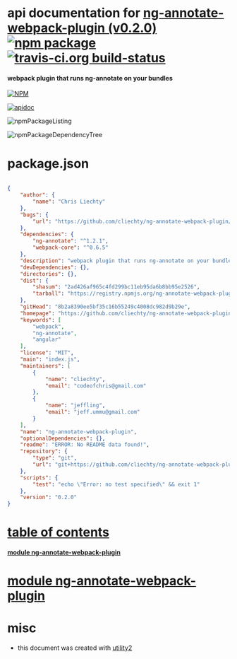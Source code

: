 # api documentation for  [ng-annotate-webpack-plugin (v0.2.0)](https://github.com/cliechty/ng-annotate-webpack-plugin)  [![npm package](https://img.shields.io/npm/v/npmdoc-ng-annotate-webpack-plugin.svg?style=flat-square)](https://www.npmjs.org/package/npmdoc-ng-annotate-webpack-plugin) [![travis-ci.org build-status](https://api.travis-ci.org/npmdoc/node-npmdoc-ng-annotate-webpack-plugin.svg)](https://travis-ci.org/npmdoc/node-npmdoc-ng-annotate-webpack-plugin)
#### webpack plugin that runs ng-annotate on your bundles

[![NPM](https://nodei.co/npm/ng-annotate-webpack-plugin.png?downloads=true)](https://www.npmjs.com/package/ng-annotate-webpack-plugin)

[![apidoc](https://npmdoc.github.io/node-npmdoc-ng-annotate-webpack-plugin/build/screenCapture.buildNpmdoc.browser._2Fhome_2Ftravis_2Fbuild_2Fnpmdoc_2Fnode-npmdoc-ng-annotate-webpack-plugin_2Ftmp_2Fbuild_2Fapidoc.html.png)](https://npmdoc.github.io/node-npmdoc-ng-annotate-webpack-plugin/build/apidoc.html)

![npmPackageListing](https://npmdoc.github.io/node-npmdoc-ng-annotate-webpack-plugin/build/screenCapture.npmPackageListing.svg)

![npmPackageDependencyTree](https://npmdoc.github.io/node-npmdoc-ng-annotate-webpack-plugin/build/screenCapture.npmPackageDependencyTree.svg)



# package.json

```json

{
    "author": {
        "name": "Chris Liechty"
    },
    "bugs": {
        "url": "https://github.com/cliechty/ng-annotate-webpack-plugin/issues"
    },
    "dependencies": {
        "ng-annotate": "^1.2.1",
        "webpack-core": "^0.6.5"
    },
    "description": "webpack plugin that runs ng-annotate on your bundles",
    "devDependencies": {},
    "directories": {},
    "dist": {
        "shasum": "2ad426af965c4fd299bc11eb95da6b8bb95e2526",
        "tarball": "https://registry.npmjs.org/ng-annotate-webpack-plugin/-/ng-annotate-webpack-plugin-0.2.0.tgz"
    },
    "gitHead": "8b2a8390ee5bf35c16b55249c4008dc982d9b29e",
    "homepage": "https://github.com/cliechty/ng-annotate-webpack-plugin",
    "keywords": [
        "webpack",
        "ng-annotate",
        "angular"
    ],
    "license": "MIT",
    "main": "index.js",
    "maintainers": [
        {
            "name": "cliechty",
            "email": "codeofchris@gmail.com"
        },
        {
            "name": "jeffling",
            "email": "jeff.ummu@gmail.com"
        }
    ],
    "name": "ng-annotate-webpack-plugin",
    "optionalDependencies": {},
    "readme": "ERROR: No README data found!",
    "repository": {
        "type": "git",
        "url": "git+https://github.com/cliechty/ng-annotate-webpack-plugin.git"
    },
    "scripts": {
        "test": "echo \"Error: no test specified\" && exit 1"
    },
    "version": "0.2.0"
}
```



# <a name="apidoc.tableOfContents"></a>[table of contents](#apidoc.tableOfContents)

#### [module ng-annotate-webpack-plugin](#apidoc.module.ng-annotate-webpack-plugin)



# <a name="apidoc.module.ng-annotate-webpack-plugin"></a>[module ng-annotate-webpack-plugin](#apidoc.module.ng-annotate-webpack-plugin)



# misc
- this document was created with [utility2](https://github.com/kaizhu256/node-utility2)
